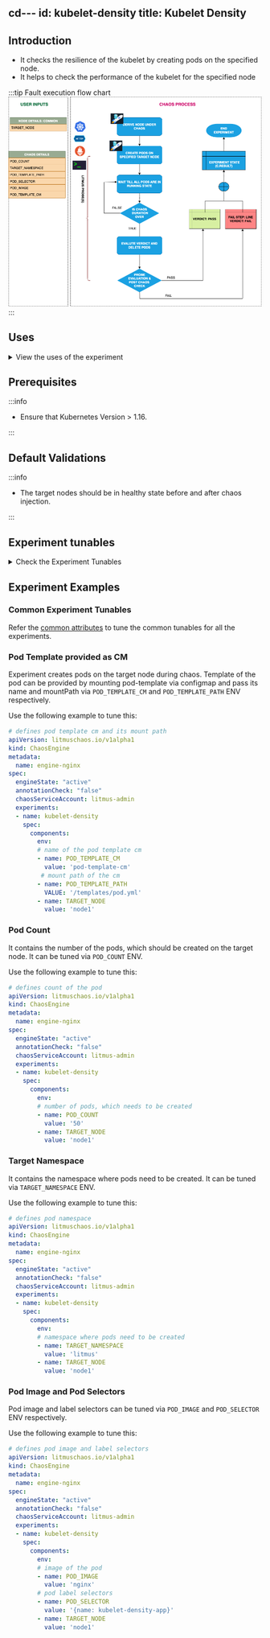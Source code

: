 cd---
id: kubelet-density
title: Kubelet Density
---

## Introduction

- It checks the resilience of the kubelet by creating pods on the specified node.
- It helps to check the performance of the kubelet for the specified node

:::tip Fault execution flow chart
![Kubelet Density](./static/images/kubelet-density.png)
:::

## Uses

<details>
<summary>View the uses of the experiment</summary>
<div>
Coming soon.
</div>
</details>

## Prerequisites

:::info

- Ensure that Kubernetes Version > 1.16.

:::

## Default Validations

:::info

- The target nodes should be in healthy state before and after chaos injection.

:::

## Experiment tunables

<details>
    <summary>Check the Experiment Tunables</summary>
    <h2>Mandatory Fields</h2>
    <table>
      <tr>
        <th> Variables </th>
        <th> Description </th>
        <th> Notes </th>
      </tr>
      <tr>
        <td> TARGET_NODE </td>
        <td> name of the target node</td>
        <td> it selects a random target node, if this env is not set</td>
      </tr>
    </table>
    <h2>Optional Fields</h2>
    <table>
      <tr>
        <th> Variables </th>
        <th> Description </th>
        <th> Notes </th>
      </tr>
      <tr>
        <td> TOTAL_CHAOS_DURATION </td>
        <td> The total time duration for chaos insertion (sec) </td>
        <td> Defaults to 90s </td>
      </tr>
      <tr>
        <td> POD_COUNT </td>
        <td> total number of pods, which needs to be created during chaos</td>
        <td> Defaults to 50 </td>
      </tr>
      <tr>
        <td> TARGET_NAMESPACE </td>
        <td> namespace where pods needs to be created</td>
        <td> Defaults to same as CHAOS_NAMESPACE </td>
      </tr>
      <tr>
        <td> POD_TEMPLATE_CM </td>
        <td> name of the config map, which contains pod template</td>
        <td> </td>
      </tr>
      <tr>
        <td> POD_TEMPLATE_PATH </td>
        <td> path where pod-template configMap is mounted</td>
        <td> Default to <code>/templates/pod.yml</code> </td>
      </tr>
      <tr>
        <td> POD_SELECTOR </td>
        <td> label selectors of the pods</td>
        <td> Defaults to <code>&#123;name: kubelet-density-app&#125;</code> </td>
      </tr>
      <tr>
        <td> POD_IMAGE </td>
        <td> image of the pod</td>
        <td> Defaults to <code>gcr.io/google_containers/pause-amd64:3.0</code> </td>
      </tr>
      <tr>
        <td> RAMP_TIME </td>
        <td> Period to wait before and after injection of chaos in sec </td>
        <td> </td>
      </tr>
    </table>
</details>

## Experiment Examples

### Common Experiment Tunables

Refer the [common attributes](../common-tunables-for-all-experiments) to tune the common tunables for all the experiments.

### Pod Template provided as CM

Experiment creates pods on the target node during chaos. Template of the pod can be provided by mounting pod-template via configmap and
pass its name and mountPath via `POD_TEMPLATE_CM` and `POD_TEMPLATE_PATH` ENV respectively.

Use the following example to tune this:

[embedmd]:# (./static/manifests/kubelet-density/pod-template.yaml yaml)
```yaml
# defines pod template cm and its mount path
apiVersion: litmuschaos.io/v1alpha1
kind: ChaosEngine
metadata:
  name: engine-nginx
spec:
  engineState: "active"
  annotationCheck: "false"
  chaosServiceAccount: litmus-admin
  experiments:
  - name: kubelet-density
    spec:
      components:
        env:
        # name of the pod template cm
        - name: POD_TEMPLATE_CM
          value: 'pod-template-cm'
         # mount path of the cm
        - name: POD_TEMPLATE_PATH
          VALUE: '/templates/pod.yml'
        - name: TARGET_NODE
          value: 'node1'
```

### Pod Count

It contains the number of the pods, which should be created on the target node. It can be tuned via `POD_COUNT` ENV.

Use the following example to tune this:

[embedmd]:# (./static/manifests/kubelet-density/pod-count.yaml yaml)
```yaml
# defines count of the pod
apiVersion: litmuschaos.io/v1alpha1
kind: ChaosEngine
metadata:
  name: engine-nginx
spec:
  engineState: "active"
  annotationCheck: "false"
  chaosServiceAccount: litmus-admin
  experiments:
  - name: kubelet-density
    spec:
      components:
        env:
        # number of pods, which needs to be created
        - name: POD_COUNT
          value: '50'
        - name: TARGET_NODE
          value: 'node1'
```

### Target Namespace

It contains the namespace where pods need to be created. It can be tuned via `TARGET_NAMESPACE` ENV.

Use the following example to tune this:

[embedmd]:# (./static/manifests/kubelet-density/target-namespace.yaml yaml)
```yaml
# defines pod namespace
apiVersion: litmuschaos.io/v1alpha1
kind: ChaosEngine
metadata:
  name: engine-nginx
spec:
  engineState: "active"
  annotationCheck: "false"
  chaosServiceAccount: litmus-admin
  experiments:
  - name: kubelet-density
    spec:
      components:
        env:
        # namespace where pods need to be created
        - name: TARGET_NAMESPACE
          value: 'litmus'
        - name: TARGET_NODE
          value: 'node1'
```

### Pod Image and Pod Selectors

Pod image and label selectors can be tuned via `POD_IMAGE` and `POD_SELECTOR` ENV respectively.

Use the following example to tune this:

[embedmd]:# (./static/manifests/kubelet-density/pod-image-and-selectors.yaml yaml)
```yaml
# defines pod image and label selectors
apiVersion: litmuschaos.io/v1alpha1
kind: ChaosEngine
metadata:
  name: engine-nginx
spec:
  engineState: "active"
  annotationCheck: "false"
  chaosServiceAccount: litmus-admin
  experiments:
  - name: kubelet-density
    spec:
      components:
        env:
        # image of the pod
        - name: POD_IMAGE
          value: 'nginx'
        # pod label selectors
        - name: POD_SELECTOR
          value: '{name: kubelet-density-app}'
        - name: TARGET_NODE
          value: 'node1'
```
